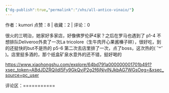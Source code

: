 ```yaml
---
{"dg-publish":true,"permalink":"/xhs/all-antico-vinaio/"}
---
```


作者：kumori
点赞：8   |   收藏：2   |   评论：0

很火的三明治，她家好多家店，好像佛罗伦萨4家？之后在罗马也遇到了
p1-4 不想排队Deliveroo外卖了一次La tricolore（生牛肉开心果酱榛子碎），很好吃，到的还挺快的but不是热的
p5-6 第二次去店里排了一次，点了boss，这次热的( ˘꒳​˘ )。店里挺多酒的，那个纸盒矿泉水意外的还不错，挺好喝的

https://www.xiaohongshu.com/explore/64bd791a000000001701b491?xsec_token=ABdJDZRQiIdl5Fy9GkQvjP2g2f6jNjvINJkbAG7WGsOeg=&xsec_source=pc_user

评论区：===========


